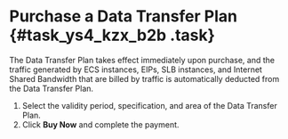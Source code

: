 # Purchase a Data Transfer Plan {#task_ys4_kzx_b2b .task}

The Data Transfer Plan takes effect immediately upon purchase, and the traffic generated by ECS instances, EIPs, SLB instances, and Internet Shared Bandwidth that are billed by traffic is automatically deducted from the Data Transfer Plan.

1.  Select the validity period, specification, and area of the Data Transfer Plan. 
2.  Click **Buy Now** and complete the payment.


